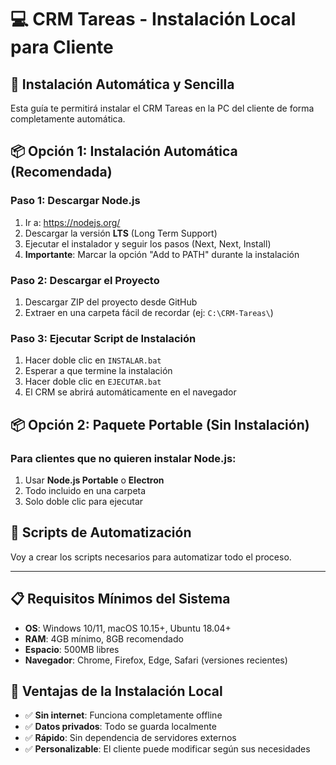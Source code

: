 # 💻 CRM Tareas - Instalación Local para Cliente

## 🎯 **Instalación Automática y Sencilla**

Esta guía te permitirá instalar el CRM Tareas en la PC del cliente de forma completamente automática.

## 📦 **Opción 1: Instalación Automática (Recomendada)**

### **Paso 1: Descargar Node.js**
1. Ir a: https://nodejs.org/
2. Descargar la versión **LTS** (Long Term Support)
3. Ejecutar el instalador y seguir los pasos (Next, Next, Install)
4. **Importante**: Marcar la opción "Add to PATH" durante la instalación

### **Paso 2: Descargar el Proyecto**
1. Descargar ZIP del proyecto desde GitHub
2. Extraer en una carpeta fácil de recordar (ej: `C:\CRM-Tareas\`)

### **Paso 3: Ejecutar Script de Instalación**
1. Hacer doble clic en `INSTALAR.bat`
2. Esperar a que termine la instalación
3. Hacer doble clic en `EJECUTAR.bat`
4. El CRM se abrirá automáticamente en el navegador

## 📦 **Opción 2: Paquete Portable (Sin Instalación)**

### **Para clientes que no quieren instalar Node.js:**
1. Usar **Node.js Portable** o **Electron**
2. Todo incluido en una carpeta
3. Solo doble clic para ejecutar

## 🔧 **Scripts de Automatización**

Voy a crear los scripts necesarios para automatizar todo el proceso.

---

## 📋 **Requisitos Mínimos del Sistema**
- **OS**: Windows 10/11, macOS 10.15+, Ubuntu 18.04+
- **RAM**: 4GB mínimo, 8GB recomendado
- **Espacio**: 500MB libres
- **Navegador**: Chrome, Firefox, Edge, Safari (versiones recientes)

## 🚀 **Ventajas de la Instalación Local**
- ✅ **Sin internet**: Funciona completamente offline
- ✅ **Datos privados**: Todo se guarda localmente
- ✅ **Rápido**: Sin dependencia de servidores externos
- ✅ **Personalizable**: El cliente puede modificar según sus necesidades